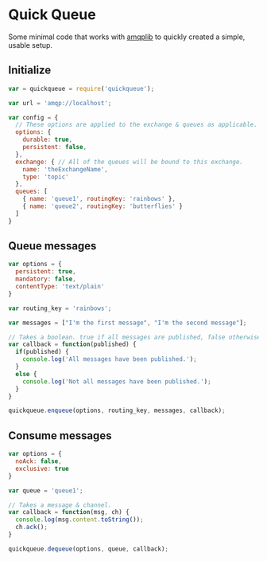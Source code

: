 # Quick Queue

Some minimal code that works with [amqplib](https://www.npmjs.com/package/amqplib) to quickly created a simple, usable setup.

## Initialize

```javascript
var = quickqueue = require('quickqueue');

var url = 'amqp://localhost';

var config = {
  // These options are applied to the exchange & queues as applicable.
  options: {
    durable: true,
    persistent: false,
  },
  exchange: { // All of the queues will be bound to this exchange.
    name: 'theExchangeName',
    type: 'topic'
  },
  queues: [
    { name: 'queue1', routingKey: 'rainbows' },
    { name: 'queue2', routingKey: 'butterflies' }
  ]
}
```

## Queue messages

```javascript
var options = {
  persistent: true,
  mandatory: false,
  contentType: 'text/plain'
}

var routing_key = 'rainbows';

var messages = ["I'm the first message", "I'm the second message"];

// Takes a boolean. true if all messages are published, false otherwise.
var callback = function(published) {
  if(published) {
    console.log('All messages have been published.');
  }
  else {
    console.log('Not all messages have been published.');
  }
}

quickqueue.enqueue(options, routing_key, messages, callback);
```

## Consume messages
```javascript
var options = {
  noAck: false,
  exclusive: true
}

var queue = 'queue1';

// Takes a message & channel.
var callback = function(msg, ch) {
  console.log(msg.content.toString());
  ch.ack();
}

quickqueue.dequeue(options, queue, callback);
```
